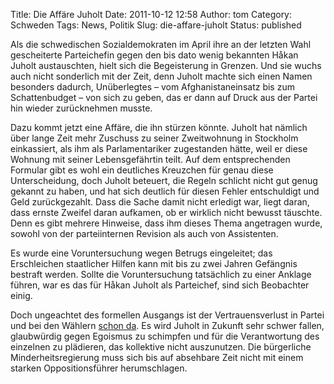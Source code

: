 Title: Die Affäre Juholt
Date: 2011-10-12 12:58
Author: tom
Category: Schweden
Tags: News, Politik
Slug: die-affare-juholt
Status: published

Als die schwedischen Sozialdemokraten im April ihre an der letzten Wahl
gescheiterte Parteichefin gegen den bis dato wenig bekannten Håkan
Juholt austauschten, hielt sich die Begeisterung in Grenzen. Und sie
wuchs auch nicht sonderlich mit der Zeit, denn Juholt machte sich einen
Namen besonders dadurch, Unüberlegtes – vom Afghanistaneinsatz bis zum
Schattenbudget – von sich zu geben, das er dann auf Druck aus der Partei
hin wieder zurücknehmen musste.

Dazu kommt jetzt eine Affäre, die ihn stürzen könnte. Juholt hat nämlich
über lange Zeit mehr Zuschuss zu seiner Zweitwohnung in Stockholm
einkassiert, als ihm als Parlamentariker zugestanden hätte, weil er
diese Wohnung mit seiner Lebensgefährtin teilt. Auf dem entsprechenden
Formular gibt es wohl ein deutliches Kreuzchen für genau diese
Unterscheidung, doch Juholt beteuert, die Regeln schlicht nicht gut
genug gekannt zu haben, und hat sich deutlich für diesen Fehler
entschuldigt und Geld zurückgezahlt. Dass die Sache damit nicht erledigt
war, liegt daran, dass ernste Zweifel daran aufkamen, ob er wirklich
nicht bewusst täuschte. Denn es gibt mehrere Hinweise, dass ihm dieses
Thema angetragen wurde, sowohl von der parteiinternen Revision als auch
von Assistenten.

Es wurde eine Voruntersuchung wegen Betrugs eingeleitet; das
Erschleichen staatlicher Hilfen kann mit bis zu zwei Jahren Gefängnis
bestraft werden. Sollte die Voruntersuchung tatsächlich zu einer Anklage
führen, war es das für Håkan Juholt als Parteichef, sind sich Beobachter
einig.

Doch ungeachtet des formellen Ausgangs ist der Vertrauensverlust in
Partei und bei den Wählern [schon
da](http://www.dn.se/nyheter/politik/stodet-for-juholt-har-mer-an-halverats).
Es wird Juholt in Zukunft sehr schwer fallen, glaubwürdig gegen Egoismus
zu schimpfen und für die Verantwortung des einzelnen zu plädieren, das
kollektive nicht auszunutzen. Die bürgerliche Minderheitsregierung muss
sich bis auf absehbare Zeit nicht mit einem starken Oppositionsführer
herumschlagen.

